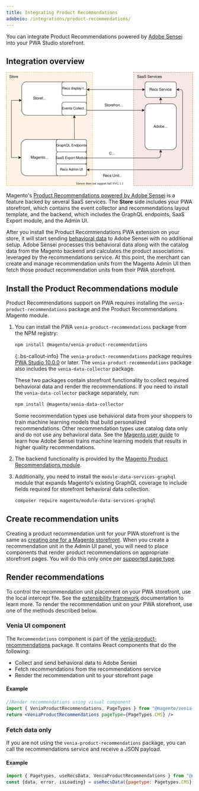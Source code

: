 ```yaml
---
title: Integrating Product Recommendations
adobeio: /integrations/product-recommendations/
---
```


You can integrate Product Recommendations powered by [Adobe Sensei](https://www.adobe.com/sensei.html) into your PWA Studio storefront.

## Integration overview

![Product Recommendations for PWA Studio](images/pwa-arch-diag-sensei.svg)

Magento's [Product Recommendations powered by Adobe Sensei](https://docs.magento.com/user-guide/marketing/product-recommendations.html) is a feature backed by several SaaS services.
The **Store** side includes your PWA storefront, which contains the event collector and recommendations layout template, and the backend, which includes the GraphQL endpoints, SaaS Export module, and the Admin UI.

After you install the Product Recommendations PWA extension on your store, it will start sending [behavioral data](https://devdocs.magento.com/recommendations/events.html) to Adobe Sensei with no additional setup.
Adobe Sensei processes this behavioral data along with the catalog data from the Magento backend and calculates the product associations leveraged by the recommendations service.
At this point, the merchant can create and manage recommendation units from the Magento Admin UI then fetch those product recommendation units from their PWA storefront.

## Install the Product Recommendations module

Product Recommendations support on PWA requires installing the `venia-product-recommendations` package and the Product Recommendations Magento module.

1. You can install the PWA `venia-product-recommendations` package from the NPM registry:

   ```sh
   npm install @magento/venia-product-recommendations
   ```

   {:.bs-callout-info}
   The `venia-product-recommendations` package requires [PWA Studio 10.0.0](https://github.com/magento/pwa-studio/releases/tag/v10.0.0) or later. The `venia-product-recommendations` package also includes the `venia-data-collector` package.

   These two packages contain storefront functionality to collect required behavioral data and render the recommendations. If you need to install the `venia-data-collector` package separately, run:

   ```sh
   npm install @magento/venia-data-collector
   ```

   Some recommendation types use behavioral data from your shoppers to train machine learning models that build personalized recommendations.
   Other recommendation types use catalog data only and do not use any behavioral data.
   See the [Magento user guide](https://docs.magento.com/user-guide/marketing/product-recommendations.html#trainmlmodels) to learn how Adobe Sensei trains machine learning models that results in higher quality recommendations.

1. The backend functionality is provided by the [Magento Product Recommendations module](https://devdocs.magento.com/recommendations/install-configure.html).

1. Additionally, you need to install the `module-data-services-graphql` module that expands Magento's existing GraphQL coverage to include fields required for storefront behavioral data collection.

   ```bash
   composer require magento/module-data-services-graphql
   ```

## Create recommendation units

Creating a product recommendation unit for your PWA storefront is the same as [creating one for a Magento storefront](https://docs.magento.com/user-guide/marketing/create-new-rec.html).
When you create a recommendation unit in the Admin UI panel, you will need to place components that render product recommendations on appropriate storefront pages. You will do this only once per [supported page type](https://docs.magento.com/user-guide/marketing/product-recommendations.html#supportedrecs).

## Render recommendations

To control the recommendation unit placement on your PWA storefront, use the local intercept file. See the [extensibility framework][] documentation to learn more. To render the recommendation unit on your PWA storefront, use one of the methods described below.

### Venia UI component

The `Recommendations` component is part of the [venia-product-recommendations][] package.
It contains React components that do the following:

-  Collect and send behavioral data to Adobe Sensei
-  Fetch recommendations from the recommendations service
-  Render the recommendation unit to your storefront page

#### Example

```jsx
//Render recommendations using visual component
import { VeniaProductRecommendations, PageTypes } from "@magento/venia-product-recommendations"
return <VeniaProductRecommendations pageType={PageTypes.CMS} />
```
### Fetch data only

If you are not using the `venia-product-recommendations` package, you can call the recommendations service and receive a JSON payload.
#### Example

```js
import { Pagetypes, useRecsData, VeniaProductRecommendations } from "@magento/venia-product-recommendations"
const {data, error, isLoading} = useRecsData({pagetype: Pagetypes.CMS})
```

[venia-product-recommendations]: <{%link technologies/overview/index.md %}#custom-react-hooks-and-component>
[extensibility framework]: <{%link pwa-buildpack/extensibility-framework/index.md %}#intercept-files>
